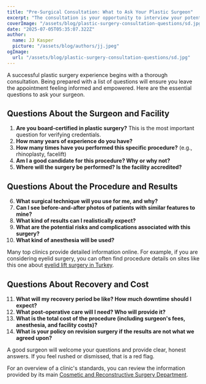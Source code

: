 ```yaml
---
title: "Pre-Surgical Consultation: What to Ask Your Plastic Surgeon"
excerpt: "The consultation is your opportunity to interview your potential surgeon and get all the information you need to make a confident decision. This checklist of questions will help you cover all the important bases during your appointment."
coverImage: "/assets/blog/plastic-surgery-consultation-questions/sd.jpg"
date: "2025-07-05T05:35:07.322Z"
author:
  name: JJ Kasper
  picture: "/assets/blog/authors/jj.jpeg"
ogImage:
  url: "/assets/blog/plastic-surgery-consultation-questions/sd.jpg"
---
```


A successful plastic surgery experience begins with a thorough consultation. Being prepared with a list of questions will ensure you leave the appointment feeling informed and empowered. Here are the essential questions to ask your surgeon.

## Questions About the Surgeon and Facility

1.  **Are you board-certified in plastic surgery?** This is the most important question for verifying credentials.
2.  **How many years of experience do you have?**
3.  **How many times have you performed this specific procedure?** (e.g., rhinoplasty, facelift)
4.  **Am I a good candidate for this procedure? Why or why not?**
5.  **Where will the surgery be performed? Is the facility accredited?**

## Questions About the Procedure and Results

6.  **What surgical technique will you use for me, and why?**
7.  **Can I see before-and-after photos of patients with similar features to mine?**
8.  **What kind of results can I realistically expect?**
9.  **What are the potential risks and complications associated with this surgery?**
10. **What kind of anesthesia will be used?**

Many top clinics provide detailed information online. For example, if you are considering eyelid surgery, you can often find procedure details on sites like this one about [eyelid lift surgery in Turkey](https://o9medical.com/%D8%AC%D8%B1%D8%A7%D8%AD%D8%A7%D8%AA-%D8%AA%D8%AC%D9%85%D9%8A%D9%84-%D9%88%D8%B4%D8%AF-%D8%A7%D9%84%D8%AC%D9%81%D9%88%D9%86-%D9%81%D9%8A-%D8%AA%D8%B1%D9%83%D9%8A%D8%A7).

## Questions About Recovery and Cost

11. **What will my recovery period be like? How much downtime should I expect?**
12. **What post-operative care will I need? Who will provide it?**
13. **What is the total cost of the procedure (including surgeon's fees, anesthesia, and facility costs)?**
14. **What is your policy on revision surgery if the results are not what we agreed upon?**

A good surgeon will welcome your questions and provide clear, honest answers. If you feel rushed or dismissed, that is a red flag.

For an overview of a clinic's standards, you can review the information provided by its main [Cosmetic and Reconstructive Surgery Department](https://o9medical.com/%D9%82%D8%B3%D9%85-%D8%A7%D9%84%D8%AC%D8%B1%D8%A7%D8%AD%D8%A9-%D8%A7%D9%84%D8%AA%D8%AC%D9%85%D9%8A%D9%84%D9%8A%D8%A9-%D9%88%D8%A7%D9%84%D8%AA%D8%B1%D9%85%D9%8A%D9%85%D9%8A%D8%A9).
